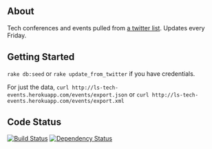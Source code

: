 ## About
Tech conferences and events pulled from [a twitter list](https://twitter.com/dianagliu/conferences/members). Updates every Friday.

## Getting Started
`rake db:seed` or `rake update_from_twitter` if you have credentials.

For just the data, `curl http://ls-tech-events.herokuapp.com/events/export.json` or `curl http://ls-tech-events.herokuapp.com/events/export.xml`

## Code Status
[![Build Status](https://travis-ci.org/dianaliu/ls-tech-events.png?branch=master)](https://travis-ci.org/dianaliu/ls-tech-events)
[![Dependency Status](https://gemnasium.com/dianaliu/ls-tech-events.png)](https://gemnasium.com/dianaliu/ls-tech-events)
